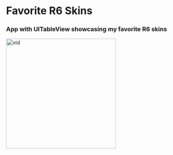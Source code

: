 #  Favorite R6 Skins

### App with UITableView showcasing my favorite R6 skins

<img src="https://github.com/user-attachments/assets/64739fdf-1392-405a-82f3-67621e360a14" alt="vid" width="300">

